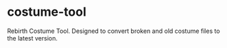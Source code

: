 # costume-tool
Rebirth Costume Tool. Designed to convert broken and old costume files to the latest version.
